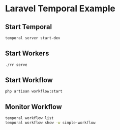 # Laravel Temporal Example

## Start Temporal

```bash
temporal server start-dev
```

## Start Workers

```bash
./rr serve
```

## Start Workflow

```bash
php artisan workflow:start
```

## Monitor Workflow

```bash
temporal workflow list
temporal workflow show -w simple-workflow
```
